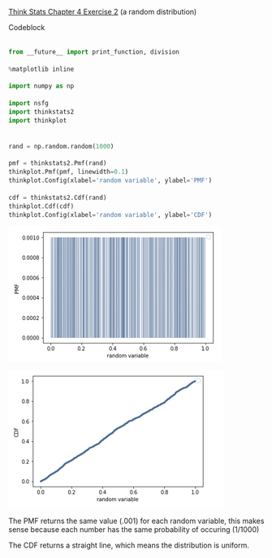 [Think Stats Chapter 4 Exercise 2](http://greenteapress.com/thinkstats2/html/thinkstats2005.html#toc41) (a random distribution)

>> 
Codeblock

```python

from __future__ import print_function, division

%matplotlib inline

import numpy as np

import nsfg
import thinkstats2
import thinkplot


rand = np.random.random(1000)

pmf = thinkstats2.Pmf(rand)
thinkplot.Pmf(pmf, linewidth=0.1)
thinkplot.Config(xlabel='random variable', ylabel='PMF')

cdf = thinkstats2.Cdf(rand)
thinkplot.Cdf(cdf)
thinkplot.Config(xlabel='random variable', ylabel='CDF')

```


![alt text](./PWchp4ex2_PMF.png "PMF")


![alt text](./PWchp4ex2_CDF.png "CDF")


The PMF returns the same value (.001) for each random variable, this makes sense because each number has the same probability of occuring (1/1000)


The CDF returns a straight line, which means the distribution is uniform.  


